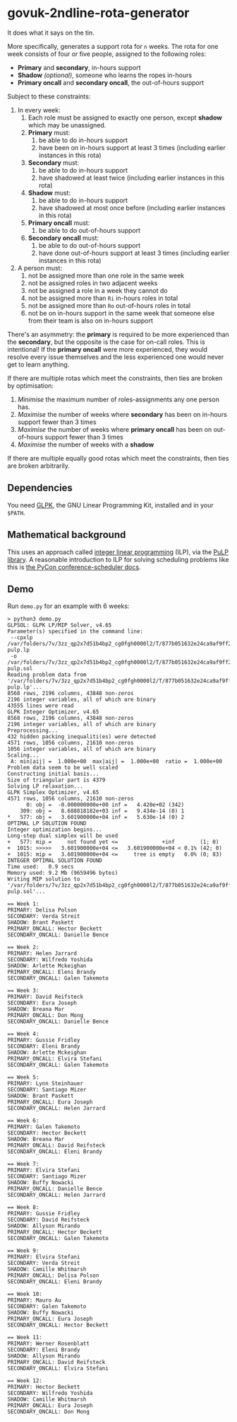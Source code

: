 govuk-2ndline-rota-generator
============================

It does what it says on the tin.

More specifically, generates a support rota for `n` weeks.  The rota
for one week consists of four or five people, assigned to the
following roles:

- **Primary** and **secondary**, in-hours support
- **Shadow** *(optional)*, someone who learns the ropes in-hours
- **Primary oncall** and **secondary oncall**, the out-of-hours support

Subject to these constraints:

1. In every week:
   1. Each role must be assigned to exactly one person, except **shadow** which may be unassigned.
   2. **Primary** must:
      1. be able to do in-hours support
      2. have been on in-hours support at least 3 times (including earlier instances in this rota)
   3. **Secondary** must:
      1. be able to do in-hours support
      2. have shadowed at least twice (including earlier instances in this rota)
   4. **Shadow** must:
      1. be able to do in-hours support
      2. have shadowed at most once before (including earlier instances in this rota)
   5. **Primary oncall** must:
      1. be able to do out-of-hours support
   6. **Secondary oncall** must:
      1. be able to do out-of-hours support
      2. have done out-of-hours support at least 3 times (including earlier instances in this rota)
2. A person must:
   1. not be assigned more than one role in the same week
   2. not be assigned roles in two adjacent weeks
   3. not be assigned a role in a week they cannot do
   4. not be assigned more than `Ri` in-hours roles in total
   5. not be assigned more than `Ro` out-of-hours roles in total
   6. not be on in-hours support in the same week that someone else from their team is also on in-hours support

There's an asymmetry: the **primary** is required to be more
experienced than the **secondary**, but the opposite is the case for
on-call roles.  This is intentional!  If the **primary oncall** were
more experienced, they would resolve every issue themselves and the
less experienced one would never get to learn anything.

If there are multiple rotas which meet the constraints, then ties are
broken by optimisation:

1. *Minimise* the maximum number of roles-assignments any one person has.
2. *Maximise* the number of weeks where **secondary** has been on in-hours support fewer than 3 times
3. *Maximise* the number of weeks where **primary oncall** has been on out-of-hours support fewer than 3 times
4. *Maximise* the number of weeks with a **shadow**

If there are multiple equally good rotas which meet the constraints,
then ties are broken arbitrarily.

## Dependencies

You need [GLPK][], the GNU Linear Programming Kit, installed and in
your `$PATH`.

[GLPK]: https://www.gnu.org/software/glpk/

## Mathematical background

This uses an approach called [integer linear programming][] (ILP), via
the [PuLP library][].  A reasonable introduction to ILP for solving
scheduling problems like this is [the PyCon conference-scheduler
docs][].

[integer linear programming]: https://en.wikipedia.org/wiki/Integer_programming
[PuLP library]: https://pythonhosted.org/PuLP/
[the PyCon conference-scheduler docs]: https://conference-scheduler.readthedocs.io/en/latest/background/mathematical_model.html

## Demo

Run `demo.py` for an example with 6 weeks:

```
> python3 demo.py
GLPSOL: GLPK LP/MIP Solver, v4.65
Parameter(s) specified in the command line:
 --cpxlp /var/folders/7v/3zz_qp2x7d51b4bp2_cg0fgh0000l2/T/877b051632e24ca9af9ff2877413c828-pulp.lp
 -o /var/folders/7v/3zz_qp2x7d51b4bp2_cg0fgh0000l2/T/877b051632e24ca9af9ff2877413c828-pulp.sol
Reading problem data from '/var/folders/7v/3zz_qp2x7d51b4bp2_cg0fgh0000l2/T/877b051632e24ca9af9ff2877413c828-pulp.lp'...
8568 rows, 2196 columns, 43848 non-zeros
2196 integer variables, all of which are binary
43555 lines were read
GLPK Integer Optimizer, v4.65
8568 rows, 2196 columns, 43848 non-zeros
2196 integer variables, all of which are binary
Preprocessing...
432 hidden packing inequaliti(es) were detected
4571 rows, 1056 columns, 21610 non-zeros
1056 integer variables, all of which are binary
Scaling...
 A: min|aij| =  1.000e+00  max|aij| =  1.000e+00  ratio =  1.000e+00
Problem data seem to be well scaled
Constructing initial basis...
Size of triangular part is 4379
Solving LP relaxation...
GLPK Simplex Optimizer, v4.65
4571 rows, 1056 columns, 21610 non-zeros
      0: obj =  -0.000000000e+00 inf =   4.420e+02 (342)
    309: obj =   8.688818182e+03 inf =   9.434e-14 (0) 1
*   577: obj =   3.601900000e+04 inf =   5.630e-14 (0) 2
OPTIMAL LP SOLUTION FOUND
Integer optimization begins...
Long-step dual simplex will be used
+   577: mip =     not found yet <=              +inf        (1; 0)
+  1015: >>>>>   3.601900000e+04 <=   3.601900000e+04 < 0.1% (42; 0)
+  1015: mip =   3.601900000e+04 <=     tree is empty   0.0% (0; 83)
INTEGER OPTIMAL SOLUTION FOUND
Time used:   0.9 secs
Memory used: 9.2 Mb (9659496 bytes)
Writing MIP solution to '/var/folders/7v/3zz_qp2x7d51b4bp2_cg0fgh0000l2/T/877b051632e24ca9af9ff2877413c828-pulp.sol'...

== Week 1:
PRIMARY: Delisa Polson
SECONDARY: Verda Streit
SHADOW: Brant Paskett
PRIMARY_ONCALL: Hector Beckett
SECONDARY_ONCALL: Danielle Bence

== Week 2:
PRIMARY: Helen Jarrard
SECONDARY: Wilfredo Yoshida
SHADOW: Arlette Mckeighan
PRIMARY_ONCALL: Eleni Brandy
SECONDARY_ONCALL: Galen Takemoto

== Week 3:
PRIMARY: David Reifsteck
SECONDARY: Eura Joseph
SHADOW: Breana Mar
PRIMARY_ONCALL: Don Mong
SECONDARY_ONCALL: Danielle Bence

== Week 4:
PRIMARY: Gussie Fridley
SECONDARY: Eleni Brandy
SHADOW: Arlette Mckeighan
PRIMARY_ONCALL: Elvira Stefani
SECONDARY_ONCALL: Galen Takemoto

== Week 5:
PRIMARY: Lynn Steinhauer
SECONDARY: Santiago Mizer
SHADOW: Brant Paskett
PRIMARY_ONCALL: Eura Joseph
SECONDARY_ONCALL: Helen Jarrard

== Week 6:
PRIMARY: Galen Takemoto
SECONDARY: Hector Beckett
SHADOW: Breana Mar
PRIMARY_ONCALL: David Reifsteck
SECONDARY_ONCALL: Eleni Brandy

== Week 7:
PRIMARY: Elvira Stefani
SECONDARY: Santiago Mizer
SHADOW: Buffy Nowacki
PRIMARY_ONCALL: Danielle Bence
SECONDARY_ONCALL: Helen Jarrard

== Week 8:
PRIMARY: Gussie Fridley
SECONDARY: David Reifsteck
SHADOW: Allyson Mirando
PRIMARY_ONCALL: Hector Beckett
SECONDARY_ONCALL: Galen Takemoto

== Week 9:
PRIMARY: Elvira Stefani
SECONDARY: Verda Streit
SHADOW: Camille Whitmarsh
PRIMARY_ONCALL: Delisa Polson
SECONDARY_ONCALL: Eleni Brandy

== Week 10:
PRIMARY: Mauro Au
SECONDARY: Galen Takemoto
SHADOW: Buffy Nowacki
PRIMARY_ONCALL: Eura Joseph
SECONDARY_ONCALL: Hector Beckett

== Week 11:
PRIMARY: Werner Rosenblatt
SECONDARY: Eleni Brandy
SHADOW: Allyson Mirando
PRIMARY_ONCALL: David Reifsteck
SECONDARY_ONCALL: Elvira Stefani

== Week 12:
PRIMARY: Hector Beckett
SECONDARY: Wilfredo Yoshida
SHADOW: Camille Whitmarsh
PRIMARY_ONCALL: Eura Joseph
SECONDARY_ONCALL: Don Mong
```
